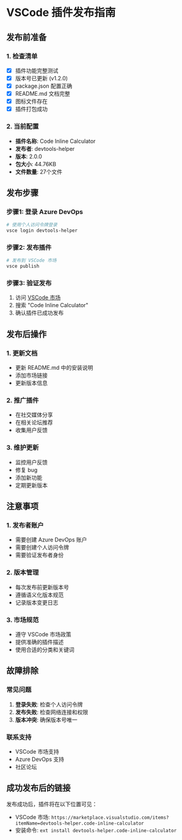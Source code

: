 # VSCode 插件发布指南

## 发布前准备

### 1. 检查清单
- [x] 插件功能完整测试
- [x] 版本号已更新 (v1.2.0)
- [x] package.json 配置正确
- [x] README.md 文档完整
- [x] 图标文件存在
- [x] 插件打包成功

### 2. 当前配置
- **插件名称**: Code Inline Calculator
- **发布者**: devtools-helper
- **版本**: 2.0.0
- **包大小**: 44.76KB
- **文件数量**: 27个文件

## 发布步骤

### 步骤1: 登录 Azure DevOps
```bash
# 使用个人访问令牌登录
vsce login devtools-helper
```

### 步骤2: 发布插件
```bash
# 发布到 VSCode 市场
vsce publish
```

### 步骤3: 验证发布
1. 访问 [VSCode 市场](https://marketplace.visualstudio.com/)
2. 搜索 "Code Inline Calculator"
3. 确认插件已成功发布

## 发布后操作

### 1. 更新文档
- 更新 README.md 中的安装说明
- 添加市场链接
- 更新版本信息

### 2. 推广插件
- 在社交媒体分享
- 在相关论坛推荐
- 收集用户反馈

### 3. 维护更新
- 监控用户反馈
- 修复 bug
- 添加新功能
- 定期更新版本

## 注意事项

### 1. 发布者账户
- 需要创建 Azure DevOps 账户
- 需要创建个人访问令牌
- 需要验证发布者身份

### 2. 版本管理
- 每次发布前更新版本号
- 遵循语义化版本规范
- 记录版本变更日志

### 3. 市场规范
- 遵守 VSCode 市场政策
- 提供准确的插件描述
- 使用合适的分类和关键词

## 故障排除

### 常见问题
1. **登录失败**: 检查个人访问令牌
2. **发布失败**: 检查网络连接和权限
3. **版本冲突**: 确保版本号唯一

### 联系支持
- VSCode 市场支持
- Azure DevOps 支持
- 社区论坛

## 成功发布后的链接

发布成功后，插件将在以下位置可见：
- VSCode 市场: `https://marketplace.visualstudio.com/items?itemName=devtools-helper.code-inline-calculator`
- 安装命令: `ext install devtools-helper.code-inline-calculator`
